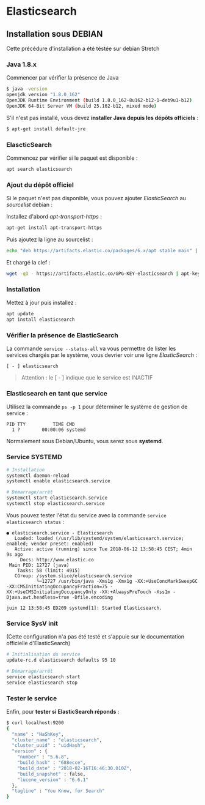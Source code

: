 # Elasticsearch

## Installation sous DEBIAN

Cette précédure d'installation a été téstée sur debian Stretch

### Java 1.8.x

Commencer par vérifier la présence de Java

```bash
$ java -version
openjdk version "1.8.0_162"
OpenJDK Runtime Environment (build 1.8.0_162-8u162-b12-1~deb9u1-b12)
OpenJDK 64-Bit Server VM (build 25.162-b12, mixed mode)
```

S'il n'est pas installé, vous devez **installer Java depuis les dépôts officiels** :

```bash
$ apt-get install default-jre
```


### ElascticSearch

Commencez par vérifier si le paquet est disponible :

```bash
apt search elasticsearch
```


### Ajout du dépôt officiel

Si le paquet n'est pas disponible, vous pouvez ajouter *ElasticSearch* au *sourcelist* debian :

Installez d'abord *apt-transport-https* :

```bash
apt-get install apt-transport-https
```

Puis ajoutez la ligne au sourcelist :

```bash
echo "deb https://artifacts.elastic.co/packages/6.x/apt stable main" | tee -a /etc/apt/sources.list.d/elastic-6.x.list
```

Et chargé la clef :

```bash
wget -qO - https://artifacts.elastic.co/GPG-KEY-elasticsearch | apt-key add -
```


### Installation

Mettez à jour puis installez :

```bash
apt update
apt install elasticsearch
```


### Vérifier la présence de ElasticSearch

La commande `service --status-all` va vous permettre de lister les services chargés par le système, vous devrier voir une ligne *ElasticSearch* :

```
[ - ] elasticsearch
```

> Attention : le [ - ] indique que le service est INACTIF


### Elasticsearch en tant que service

Utilisez la commande `ps -p 1` pour déterminer le système de gestion de service :

```
PID TTY          TIME CMD
  1 ?        00:00:06 systemd
```

Normalement sous Debian/Ubuntu, vous serez sous **systemd**.

### Service SYSTEMD

```bash
# Installation
systemctl daemon-reload
systemctl enable elasticsearch.service

# Démarrage/arrêt
systemctl start elasticsearch.service
systemctl stop elasticsearch.service
```

Vous pouvez tester l'état du service avec la commande `service elasticsearch status` :

```
● elasticsearch.service - Elasticsearch
   Loaded: loaded (/usr/lib/systemd/system/elasticsearch.service; enabled; vendor preset: enabled)
   Active: active (running) since Tue 2018-06-12 13:58:45 CEST; 4min 9s ago
     Docs: http://www.elastic.co
 Main PID: 12727 (java)
    Tasks: 58 (limit: 4915)
   CGroup: /system.slice/elasticsearch.service
           └─12727 /usr/bin/java -Xms1g -Xmx1g -XX:+UseConcMarkSweepGC -XX:CMSInitiatingOccupancyFraction=75 -XX:+UseCMSInitiatingOccupancyOnly -XX:+AlwaysPreTouch -Xss1m -Djava.awt.headless=true -Dfile.encoding

juin 12 13:58:45 ED209 systemd[1]: Started Elasticsearch.
```


### Service SysV init

(Cette configuration n'a pas été testé et s'appuie sur le documentation officielle d'ElasticSearch)

```bash
# Initialisation du service
update-rc.d elasticsearch defaults 95 10

# Démarrage/arrêt
service elasticsearch start
service elasticsearch stop
```

### Tester le service

Enfin, pour **tester si ElasticSearch réponds** :

```bash
$ curl localhost:9200
{
  "name" : "HaShKey",
  "cluster_name" : "elasticsearch",
  "cluster_uuid" : "uidHash",
  "version" : {
    "number" : "5.6.8",
    "build_hash" : "688ecce",
    "build_date" : "2018-02-16T16:46:30.010Z",
    "build_snapshot" : false,
    "lucene_version" : "6.6.1"
  },
  "tagline" : "You Know, for Search"
}
```
